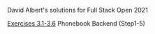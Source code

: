 David Albert's solutions for Full Stack Open 2021

[Exercises 3.1-3.6](https://fullstackopen.com/en/part3/node_js_and_express#exercises-3-1-3-6) Phonebook Backend (Step1-5)
